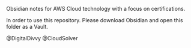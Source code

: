 Obsidian notes for AWS Cloud technology with a focus on certifications.

In order to use this repository. Please download Obsidian and open this folder as a Vault.

@DigitalDivvy
@CloudSolver